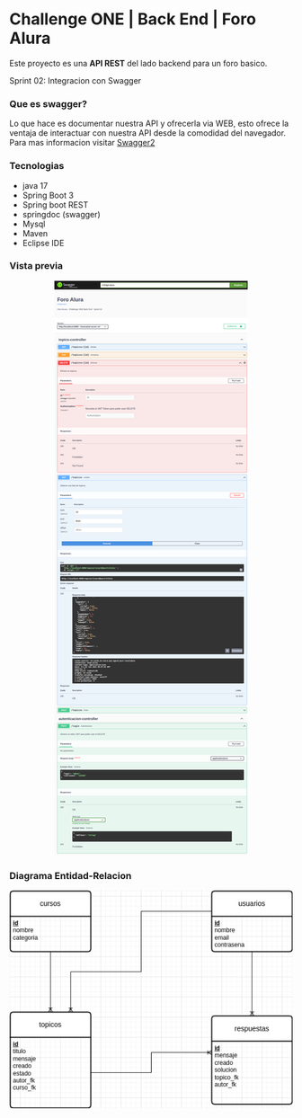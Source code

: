 # Challenge ONE | Back End | Foro Alura 

Este proyecto es una **API REST** del lado backend para un foro basico. 

Sprint 02: Integracion con Swagger 

### Que es swagger? 
Lo que hace es documentar nuestra API y ofrecerla via WEB, esto ofrece la ventaja de interactuar con nuestra API desde la comodidad del navegador. Para mas informacion visitar  [Swagger2](https://swagger.io/tools/swagger-ui/)

### Tecnologias
- java 17
- Spring Boot 3
- Spring boot REST
- springdoc (swagger)
- Mysql
- Maven
- Eclipse IDE

### Vista previa
<p align="center">
    <img src="/imagenes/preview.png">
</p>


### Diagrama Entidad-Relacion
<p align="center">
   <img src="/imagenes/diagrama.png"  alt="Diagrama de entidad relacion">
</p>
